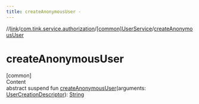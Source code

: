 ```yaml
---
title: createAnonymousUser -
---
```

//[link](../../index.md)/[com.tink.service.authorization](../index.md)/[[common]UserService](index.md)/[createAnonymousUser](create-anonymous-user.md)



# createAnonymousUser  
[common]  
Content  
abstract suspend fun [createAnonymousUser](create-anonymous-user.md)(arguments: [UserCreationDescriptor](../[common]-user-creation-descriptor/index.md)): [String](https://kotlinlang.org/api/latest/jvm/stdlib/kotlin/-string/index.html)  



